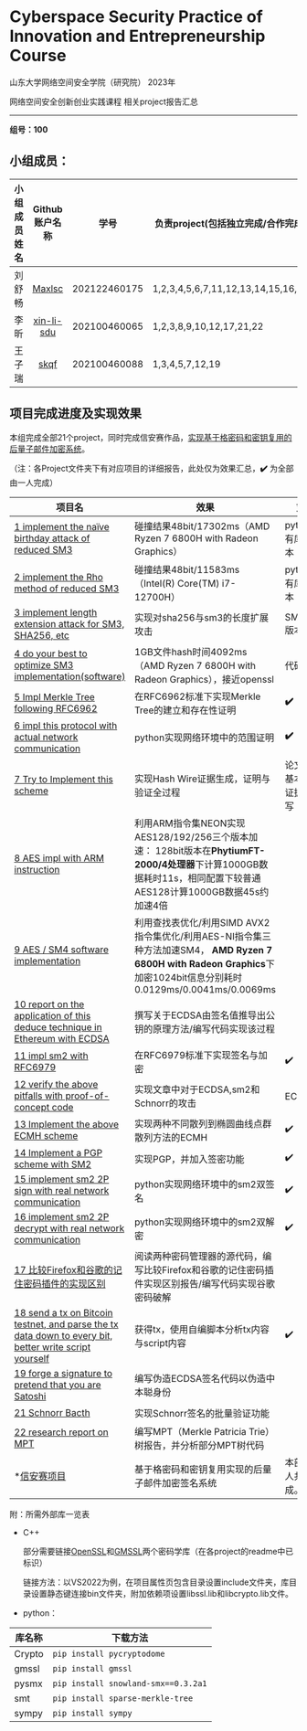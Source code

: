 # Cyberspace Security Practice of Innovation and Entrepreneurship Course

山东大学网络空间安全学院（研究院） 2023年

网络空间安全创新创业实践课程   相关project报告汇总

------

**组号：100**

## 小组成员：

| 小组成员姓名 |                Github账户名称                | 学号         | 负责project(包括独立完成/合作完成) |
| :----------: | :------------------------------------------: | ------------ | ---------------------------------- |
|    刘舒畅    |     [Maxlsc ](https://github.com/Maxlsc)     | 202122460175 | 1,2,3,4,5,6,7,11,12,13,14,15,16,18 |
|     李昕     | [xin-li-sdu ](https://github.com/xin-li-sdu) | 202100460065 | 1,2,3,8,9,10,12,17,21,22           |
|    王子瑞    |       [skqf ](https://github.com/skqf)       | 202100460088 | 1,3,4,5,7,12,19                    |

## 项目完成进度及实现效果

本组完成全部21个project，同时完成信安赛作品，[实现基于格密码和密钥复用的后量子邮件加密系统](https://github.com/Maxlsc/Projects-of-CSPIE/tree/main/Email%20encryption%20system%20based%20on%20post%20quantum%20cryptography%20and%20key%20reuse)。

（注：各Project文件夹下有对应项目的详细报告，此处仅为效果汇总，**✔️** 为全部由一人完成）

| 项目名                                                       | 效果                                                         | 刘舒畅                           | 李昕               | 王子瑞             |
| ------------------------------------------------------------ | ------------------------------------------------------------ | -------------------------------- | ------------------ | ------------------ |
| [1 implement the naïve birthday attack of reduced SM3](https://github.com/Maxlsc/Projects-of-CSPIE/tree/main/Project1) | 碰撞结果48bit/17302ms（AMD Ryzen 7 6800H with Radeon Graphics） | python/自有库C++版本             | 基于gmsslC++版本   | 基于opensslC++版本 |
| [2 implement the Rho method of reduced SM3](https://github.com/Maxlsc/Projects-of-CSPIE/tree/main/Project2) | 碰撞结果48bit/11583ms（Intel(R) Core(TM) i7-12700H）         | python/自有库C++版本             | 基于opensslC++版本 |                    |
| [3 implement length extension attack for SM3, SHA256, etc](https://github.com/Maxlsc/Projects-of-CSPIE/tree/main/Project3) | 实现对sha256与sm3的长度扩展攻击                              | SM3python版本                    | SHA256python版本   |     sm3c++版本               |
| [4 do your best to optimize SM3 implementation(software)](https://github.com/Maxlsc/Projects-of-CSPIE/tree/main/Project4) | 1GB文件hash时间4092ms（AMD Ryzen 7 6800H with Radeon Graphics），接近openssl | 代码编写                         |                    |           gmssl与OpenSSL部分编写         |
| [5 Impl Merkle Tree following RFC6962](https://github.com/Maxlsc/Projects-of-CSPIE/tree/main/Project5) | 在RFC6962标准下实现Merkle Tree的建立和存在性证明             | **✔️**                            |                    |   Python代码编写                 |
| [6 impl this protocol with actual network communication](https://github.com/Maxlsc/Projects-of-CSPIE/tree/main/Project6) | python实现网络环境中的范围证明                               | **✔️**                            |                    |                    |
| [7 Try to Implement this scheme](https://github.com/Maxlsc/Projects-of-CSPIE/tree/main/Project7) | 实现Hash Wire证据生成，证明与验证全过程                      | 论文分析，基本函数与证据生成编写 |                    |      证明与验证部分编写              |
| [8 AES impl with ARM instruction](https://github.com/Maxlsc/Projects-of-CSPIE/tree/main/Project8) | 利用ARM指令集NEON实现AES128/192/256三个版本加速： 128bit版本在**PhytiumFT-2000/4处理器**下计算1000GB数据耗时11s，相同配置下较普通AES128计算1000GB数据45s约加速4倍 |                                  | **✔️**              |                    |
| [9 AES / SM4 software implementation](https://github.com/Maxlsc/Projects-of-CSPIE/tree/main/Project9) | 利用查找表优化/利用SIMD AVX2指令集优化/利用AES-NI指令集三种方法加速SM4， **AMD Ryzen 7 6800H with Radeon Graphics**下加密1024bit信息分别耗时0.0129ms/0.0041ms/0.0069ms  |                                  | **✔️**              |                    |
| [10 report on the application of this deduce technique in Ethereum with ECDSA](https://github.com/Maxlsc/Projects-of-CSPIE/tree/main/Project10) | 撰写关于ECDSA由签名值推导出公钥的原理方法/编写代码实现该过程 |                                  | **✔️**              |                    |
| [11 impl sm2 with RFC6979](https://github.com/Maxlsc/Projects-of-CSPIE/tree/main/Project11) | 在RFC6979标准下实现签名与加密                                | ✔️                                |                    |                    |
| [12 verify the above pitfalls with proof-of-concept code](https://github.com/Maxlsc/Projects-of-CSPIE/tree/main/Project12) | 实现文章中对于ECDSA,sm2和Schnorr的攻击                               | ECDSA部分                        |         Schnorr部分           |           sm2部分         |
| [13 Implement the above ECMH scheme](https://github.com/Maxlsc/Projects-of-CSPIE/tree/main/Project13) | 实现两种不同散列到椭圆曲线点群散列方法的ECMH                 | ✔️                                |                    |                    |
| [14 Implement a PGP scheme with SM2](https://github.com/Maxlsc/Projects-of-CSPIE/tree/main/Project14) | 实现PGP，并加入签密功能                                      | ✔️                                |                    |                    |
| [15 implement sm2 2P sign with real network communication](https://github.com/Maxlsc/Projects-of-CSPIE/tree/main/Project15) | python实现网络环境中的sm2双签名                              | ✔️                                |                    |                    |
| [16 implement sm2 2P decrypt with real network communication](https://github.com/Maxlsc/Projects-of-CSPIE/tree/main/Project16) | python实现网络环境中的sm2双解密                              | ✔️                                |                    |                    |
| [17 比较Firefox和谷歌的记住密码插件的实现区别](https://github.com/Maxlsc/Projects-of-CSPIE/tree/main/Project17) | 阅读两种密码管理器的源代码，编写比较Firefox和谷歌的记住密码插件实现区别报告/编写代码实现谷歌密码破解 |                                  | **✔️**              |                    |
| [18 send a tx on Bitcoin testnet, and parse the tx data down to every bit, better write script yourself](https://github.com/Maxlsc/Projects-of-CSPIE/tree/main/Project18) | 获得tx，使用自编脚本分析tx内容与script内容                   | ✔️                                |                    |                    |
| [19  forge a signature to pretend that you are Satoshi](https://github.com/Maxlsc/Projects-of-CSPIE/tree/main/Project19) |   编写伪造ECDSA签名代码以伪造中本聪身份                                                           |                                  |                    |           **✔️**          |
| [21 Schnorr Bacth](https://github.com/Maxlsc/Projects-of-CSPIE/tree/main/Project21) | 实现Schnorr签名的批量验证功能                                |                                  | **✔️**              |                    |
| [22 research report on MPT](https://github.com/Maxlsc/Projects-of-CSPIE/tree/main/Project22) | 编写MPT（Merkle Patricia Trie）树报告，并分析部分MPT树代码   |                                  | **✔️**              |                    |
| *[信安赛项目](https://github.com/Maxlsc/Projects-of-CSPIE/tree/main/Email%20encryption%20system%20based%20on%20post%20quantum%20cryptography%20and%20key%20reuse) | 基于格密码和密钥复用实现的后量子邮件加密签名系统             | 本部分由三人共同完成。           | ✔️                  | ✔️                  |

附：所需外部库一览表

- C++

  部分需要链接[OpenSSL](https://github.com/openssl/openssl/releases/tag/OpenSSL_1_1_1s)和[GMSSL](https://github.com/guanzhi/GmSSL)两个密码学库（在各project的readme中已标识）

  链接方法：以VS2022为例，在项目属性页包含目录设置include文件夹，库目录设置静态键连接bin文件夹，附加依赖项设置libssl.lib和libcrypto.lib文件。

- python：

| 库名称 | 下载方法                            |
| ------ | ----------------------------------- |
| Crypto | `pip install pycryptodome`          |
| gmssl  | `pip install gmssl`                 |
| pysmx  | `pip install snowland-smx==0.3.2a1` |
| smt    | `pip install sparse-merkle-tree`    |
| sympy  | `pip install sympy`                 |

